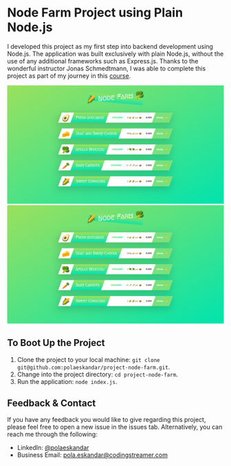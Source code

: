 # Node Farm Project using Plain Node.js

I developed this project as my first step into backend development using Node.js. The application was built exclusively with plain Node.js, without the use of any additional frameworks such as Express.js. Thanks to the wonderful instructor Jonas Schmedtmann, I was able to complete this project as part of my journey in this [course](https://www.udemy.com/course/nodejs-express-mongodb-bootcamp/).

![Homepage](./docs/01.png)
![Product details](./docs/01.png)

## To Boot Up the Project

1. Clone the project to your local machine: `git clone git@github.com:polaeskandar/project-node-farm.git`.
2. Change into the project directory: `cd project-node-farm`.
3. Run the application: `node index.js`.

## Feedback & Contact

If you have any feedback you would like to give regarding this project, please feel free to open a new issue in the issues tab. Alternatively, you can reach me through the following:

- LinkedIn: [@polaeskandar](https://www.linkedin.com/in/polaeskandar/)
- Business Email: pola.eskandar@codingstreamer.com
